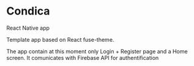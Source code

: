 # Condica
React Native app

Template app based on React fuse-theme.

The app contain at this moment only Login + Register page and a Home screen.
It comunicates with Firebase API for authentification

